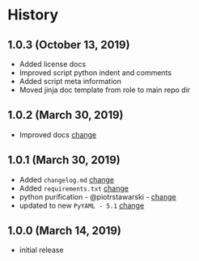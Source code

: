 # History

## 1.0.3 (October 13, 2019)

* Added license docs
* Improved script python indent and comments
* Added script meta information
* Moved jinja doc template from role to main repo dir

## 1.0.2 (March 30, 2019)

* Improved docs [change](https://git.zdt.io/ansible/ansible_role_documentation_generator/commit/fb932bce026db10d2cb447ac873ed55c5f5f8801)

## 1.0.1 (March 30, 2019)

* Added `changelog.md` [change](https://git.zdt.io/ansible/ansible_role_documentation_generator/commit/051dc533ac15927589f50e9b2cf3ec0a8ee78485)
* Added `requirements.txt` [change](https://git.zdt.io/ansible/ansible_role_documentation_generator/blob/0989075a0885241eae643360f94b343d9bc0cc89/requirements.txt)
* python purification - @piotrstawarski - [change](https://git.zdt.io/ansible/ansible_role_documentation_generator/commit/dbd52fed5221ee6ab4c39f70f7cd51ec9f9ff1cd)
* updated to new `PyYAML - 5.1` [change](https://git.zdt.io/ansible/ansible_role_documentation_generator/commit/0989075a0885241eae643360f94b343d9bc0cc89#a90fde552b956f7999be8bbf78b0f44d1f6a960a)

## 1.0.0 (March 14, 2019)

* initial release

<!-- ### Backwards Incompatibilities / Notes -->

<!-- ### Important Changes -->

<!-- ### Others -->

<!-- ### Bug Fixes -->

<!-- ### Known Issues -->
